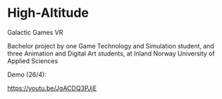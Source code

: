 # High-Altitude

Galactic Games VR

Bachelor project by one Game Technology and Simulation student, and three Animation and Digital Art students, at Inland Norway University of Applied Sciences

Demo (26/4):

https://youtu.be/JgACDQ3PJjE
